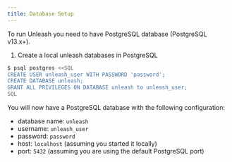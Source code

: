```yaml
---
title: Database Setup
---
```


To run Unleash you need to have PostgreSQL database (PostgreSQL v13.x+).

1. Create a local unleash databases in PostgreSQL

```bash
$ psql postgres <<SQL
CREATE USER unleash_user WITH PASSWORD 'password';
CREATE DATABASE unleash;
GRANT ALL PRIVILEGES ON DATABASE unleash to unleash_user;
SQL
```

You will now have a PostgreSQL database with the following configuration:

- database name: `unleash`
- username: `unleash_user`
- password: `password`
- host: `localhost` (assuming you started it locally)
- port: `5432` (assuming you are using the default PostgreSQL port)
